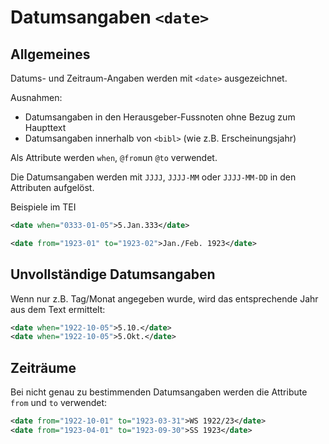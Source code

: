 # Datumsangaben `<date>`

## Allgemeines 

Datums- und Zeitraum-Angaben werden mit `<date>` ausgezeichnet.

Ausnahmen:

- Datumsangaben in den Herausgeber-Fussnoten ohne Bezug zum Haupttext
- Datumsangaben innerhalb von `<bibl>` (wie z.B. Erscheinungsjahr)

Als Attribute werden `when`, `@from`un `@to` verwendet.

Die Datumsangaben werden mit `JJJJ`, `JJJJ-MM` oder `JJJJ-MM-DD` in den Attributen aufgelöst.

Beispiele im TEI

```xml
<date when="0333-01-05">5.Jan.333</date>

<date from="1923-01" to="1923-02">Jan./Feb. 1923</date>
```

## Unvollständige Datumsangaben
Wenn nur z.B. Tag/Monat angegeben wurde, wird das entsprechende Jahr aus dem Text ermittelt:

```xml
<date when="1922-10-05">5.10.</date>
<date when="1922-10-05">5.Okt.</date>
```

## Zeiträume
Bei nicht genau zu bestimmenden Datumsangaben werden die Attribute `from` und `to` verwendet:

```xml
<date from="1922-10-01" to="1923-03-31">WS 1922/23</date>
<date from="1923-04-01" to="1923-09-30">SS 1923</date>
```

<!--- ### die Diskussion zu den Datumsangaben - s. im Ticket #951 -->
